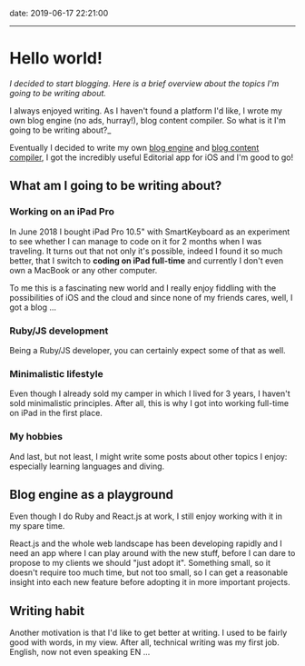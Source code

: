 date: 2019-06-17 22:21:00

---

# Hello world!

_I decided to start blogging. Here is a brief overview about the topics I'm going to be writing about._

I always enjoyed writing. As I haven't found a platform I'd like, I wrote my own blog engine (no ads, hurray!), blog content compiler. So what is it I'm going to be writing about?_

Eventually I decided to write my own [blog engine][gh-blog-engine] and [blog content compiler][gh-blog-generator], I got the incredibly useful Editorial app for iOS and I'm good to go!

## What am I going to be writing about?

### Working on an iPad Pro
In June 2018 I bought iPad Pro 10.5" with SmartKeyboard as an experiment to see whether I can manage to code on it for 2 months when I was traveling. It turns out that not only it's possible, indeed I found it so much better, that I switch to **coding on iPad full-time** and currently I don't even own a MacBook or any other computer.

To me this is a fascinating new world and I really enjoy fiddling with the possibilities of iOS and the cloud and since none of my friends cares, well, I got a blog ...

### Ruby/JS development
Being a Ruby/JS developer, you can certainly expect some of that as well.

### Minimalistic lifestyle
Even though I already sold my camper in which I lived for 3 years, I haven't sold minimalistic principles. After all, this is why I got into working full-time on iPad in the first place.

### My hobbies
And last, but not least, I might write some posts about other topics I enjoy: especially learning languages and diving.

## Blog engine as a playground
Even though I do Ruby and React.js at work, I still enjoy working with it in my spare time.

React.js and the whole web landscape has been developing rapidly and I need an app where I can play around with the new stuff, before I can dare to propose to my clients we should "just adopt it". Something small, so it doesn't require too much time, but not too small, so I can get a reasonable insight into each new feature before adopting it in more important projects.

## Writing habit
Another motivation is that I'd like to get better at writing. I used to be fairly good with words, in my view. After all, technical writing was my first job.
English, now not even speaking EN ...

<!-- Links -->
[gh-blog-engine]: https://github.com/botanicus/blog
[gh-blog-generator]: https://github.com/botanicus/blog-generator.js
